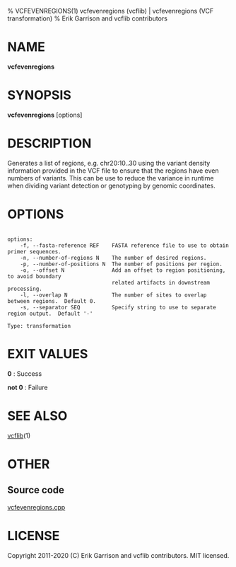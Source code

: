 % VCFEVENREGIONS(1) vcfevenregions (vcflib) | vcfevenregions (VCF transformation)
% Erik Garrison and vcflib contributors

# NAME

**vcfevenregions**

# SYNOPSIS

**vcfevenregions** [options] <vcf file>

# DESCRIPTION

Generates a list of regions, e.g. chr20:10..30 using the variant density information provided in the VCF file to ensure that the regions have even numbers of variants. This can be use to reduce the variance in runtime when dividing variant detection or genotyping by genomic coordinates.



# OPTIONS

```

options:
    -f, --fasta-reference REF    FASTA reference file to use to obtain primer sequences.
    -n, --number-of-regions N    The number of desired regions.
    -p, --number-of-positions N  The number of positions per region.
    -o, --offset N               Add an offset to region positioning, to avoid boundary
                                 related artifacts in downstream processing.
    -l, --overlap N              The number of sites to overlap between regions.  Default 0.
    -s, --separator SEQ          Specify string to use to separate region output.  Default '-'

Type: transformation

```





# EXIT VALUES

**0**
: Success

**not 0**
: Failure

# SEE ALSO



[vcflib](./vcflib.md)(1)



# OTHER

## Source code

[vcfevenregions.cpp](https://github.com/vcflib/vcflib/blob/master/src/vcfevenregions.cpp)

# LICENSE

Copyright 2011-2020 (C) Erik Garrison and vcflib contributors. MIT licensed.

<!--
  Created with ./scripts/bin2md.rb scripts/bin2md-template.erb
-->
